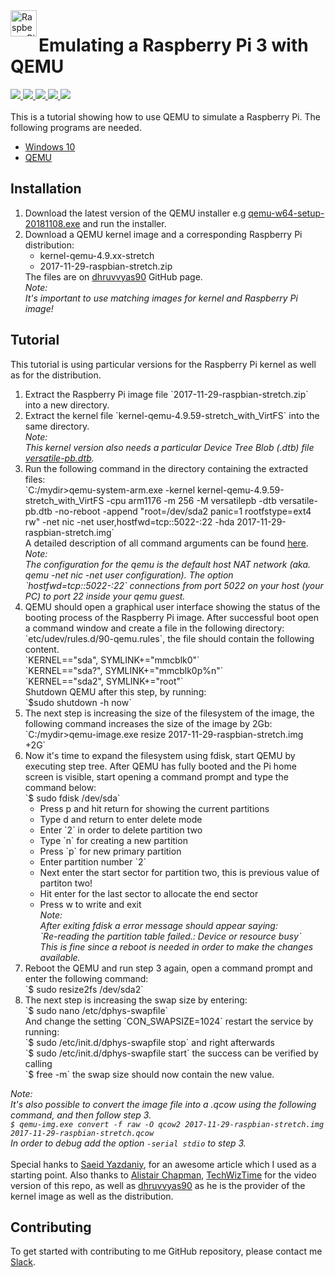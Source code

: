 




<a href="https://www.raspberrypi.org/">
  <img src="https://upload.wikimedia.org/wikipedia/de/thumb/c/cb/Raspberry_Pi_Logo.svg/1200px-Raspberry_Pi_Logo.svg.png" alt="Raspberry_Pi_Logo" height="42px" width="42px" align="left">
</a>

<h1>Emulating a Raspberry Pi 3 with QEMU</h1>

<div>
    <a href="https://github.com/NaPiZip/Docker_GUI_Apps_on_Windows">
        <img src="https://img.shields.io/badge/Document%20Version-1.0.0-brightgreen.svg"/>
    </a>
    <a href="https://www.qemu.org/">
        <img src="https://img.shields.io/badge/QEMU%20x64-3.1.0--rc0-blue.svg"/>
    </a>
    <a href="https://www.microsoft.com">
        <img src="https://img.shields.io/badge/Windows%2010%20x64-10.0.17134%20Build%2017134-blue.svg"/>
    </a>
    <a href="https://downloads.raspberrypi.org/raspbian/images/raspbian-2017-12-01/">
        <img src="https://img.shields.io/badge/Raspbian-2017--12--01-blue.svg"/>
    </a>
    <a href="https://github.com/raspberrypi/linux/releases/tag/raspberrypi-kernel_1.20171029-1">
        <img src="https://img.shields.io/badge/Raspberrypi%20Kernel-1.20171029--1-blue.svg"/>
    </a>
 </div>
<br/>
<div>
This is a tutorial showing how to use QEMU to simulate a Raspberry Pi. The following
programs are needed.
<ul>
    <li>
        <a href="https://www.microsoft.com/en-us/windows/get-windows-10">Windows 10</a>
    </li>
    <li>
        <a href="https://www.qemu.org/">QEMU</a>
    </li>
<ul/>
</div>

<h2>Installation</h2>
<div>
  <ol>
    <li>
      Download the latest version of the QEMU installer e.g <a href="https://qemu.weilnetz.de/w64/">qemu-w64-setup-20181108.exe</a> and run the installer.
    </li>
    <li>
      Download a QEMU kernel image and a corresponding Raspberry Pi distribution:
      <ul>
        <li>kernel-qemu-4.9.xx-stretch</li>
        <li>2017-11-29-raspbian-stretch.zip</li>
      </ul>
      The files are on <a href="https://github.com/dhruvvyas90/qemu-rpi-kernel">dhruvvyas90</a> GitHub page.<br>
      <i>Note:<br> It's important to use matching images for kernel and Raspberry Pi image!</i>
    </li>
  </ol>
</div>

<h2>Tutorial</h2>
<div>
  This tutorial is using particular versions for the Raspberry Pi kernel as well as for the distribution.
  <ol>
    <li>
      Extract the Raspberry Pi image file `2017-11-29-raspbian-stretch.zip` into a new directory.
    </li>
    <li>
      Extract the kernel file `kernel-qemu-4.9.59-stretch_with_VirtFS` into the same directory.<br>
      <i>
        Note:<br>
        This kernel version also needs a particular Device Tree Blob (.dtb) file <a href="https://github.com/dhruvvyas90/qemu-rpi-kernel/blob/master/versatile-pb.dtb"> versatile-pb.dtb</a>.
      </i>
    </li>
    <li>
      Run the following command in the directory containing the extracted files:<br>
      `C:/mydir>qemu-system-arm.exe -kernel kernel-qemu-4.9.59-stretch_with_VirtFS -cpu arm1176 -m 256 -M versatilepb -dtb versatile-pb.dtb -no-reboot -append "root=/dev/sda2 panic=1 rootfstype=ext4 rw" -net nic -net user,hostfwd=tcp::5022-:22 -hda 2017-11-29-raspbian-stretch.img`<br>
      A detailed description of all command arguments can be found <a href="https://wiki.qemu.org/Documentation">here</a>.<br>
      <i>
        Note:<br>
        The configuration for the qemu is the default host NAT network (aka. qemu -net nic -net user configuration).
        The option `hostfwd=tcp::5022-:22` connections from port 5022 on your host (your PC) to port 22 inside your qemu guest.
      </i>
    </li>
    <li>
      QEMU should open a graphical user interface showing the status of the booting process of the Raspberry Pi image. After successful boot open a command window and create a file in the following directory: `etc/udev/rules.d/90-qemu.rules`, the file should contain the following content.<br>
      `KERNEL=="sda", SYMLINK+="mmcblk0"`<br>
      `KERNEL=="sda?", SYMLINK+="mmcblk0p%n"`<br>
      `KERNEL=="sda2", SYMLINK+="root"`<br>
      Shutdown QEMU after this step, by running:<br>
      `$sudo shutdown -h now`
    </li>
    <li>
      The next step is increasing the size of the filesystem of the image, the following command increases the size of the image by 2Gb:<br>
      `C:/mydir>qemu-image.exe resize 2017-11-29-raspbian-stretch.img +2G`
    </li>
    <li>
      Now it's time to expand the filesystem using fdisk, start QEMU by executing step tree. After QEMU has fully booted and the Pi home screen is visible, start opening a command prompt and type the command below:<br>
      `$ sudo fdisk /dev/sda`<br>
      <ul>
        <li>Press p and hit return for showing the current partitions</li>
        <li>Type d and return to enter delete mode</li>
        <li>Enter `2` in order to delete partition two</li>
        <li>Type `n` for creating a new partition</li>
        <li>Press `p` for new primary partition</li>
        <li>Enter partition number `2`</li>
        <li>Next enter the start sector for partition two, this is previous value of partiton two!</li>
        <li>Hit enter for the last sector to allocate the end sector</li>
        <li>
          Press w to write and exit<br>
          <i>Note:<br>
             After exiting fdisk a error message should appear saying:<br> `Re-reading the partition table failed.: Device or resource busy`<br>
             This is fine since a reboot is needed in order to make the changes available.
          </i>
        </li>
      </ul>
      <li>
        Reboot the QEMU and run step 3 again, open a command prompt and enter the following command:<br>
        `$ sudo resize2fs /dev/sda2`
      </li>
      <li>
        <div>
          The next step is increasing the swap size by entering:<br>
          `$ sudo nano /etc/dphys-swapfile`<br>
          And change the setting `CON_SWAPSIZE=1024` restart the service by running:<br>
          `$ sudo /etc/init.d/dphys-swapfile stop` and right afterwards<br>
          `$ sudo /etc/init.d/dphys-swapfile start` the success can be verified by calling<br>
          `$ free -m` the swap size should now contain the new value.
        </div>
      </li>
    </li>
  </ol>

<i>Note:<br>
It's also possible to convert the image file into a .qcow using the following command, and then follow step 3.<br>
`$ qemu-img.exe convert -f raw -O qcow2 2017-11-29-raspbian-stretch.img 2017-11-29-raspbian-stretch.qcow`<br>
In order to debug add the option `-serial stdio` to step 3.<br>
</i><br>
Special hanks to <a href="http://embedonix.com/articles/linux/emulating-raspberry-pi-on-linux/">Saeid Yazdaniy</a>, for an awesome article which I used as a starting point. Also thanks to <a href="https://blog.agchapman.com/using-qemu-to-emulate-a-raspberry-pi/">Alistair Chapman</a>,
  <a href="https://www.youtube.com/watch?v=xiQX0YXYuqU">TechWizTime</a> for the video version of this repo, as well as <a href="https://github.com/dhruvvyas90/qemu-rpi-kernel">dhruvvyas90</a> as he is the provider of the kernel image as well as the distribution.
</div>

<h2>Contributing</h2>
<div>
To get started with contributing to me GitHub repository, please contact me <a href="https://slack.com/">Slack<a/>.
</div>
